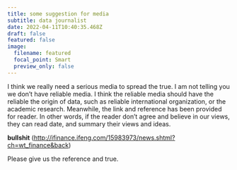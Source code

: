 ```yaml
---
title: some suggestion for media
subtitle: data journalist
date: 2022-04-11T10:40:35.468Z
draft: false
featured: false
image:
  filename: featured
  focal_point: Smart
  preview_only: false
---
```

I think we really need a serious media to spread the true. I am not telling you we don’t have reliable media. I think the reliable media should have the reliable the origin of data, such as reliable international organization, or the academic research. Meanwhile, the link and reference has been provided for reader. In other words, if the reader don’t agree and believe in our views, they can read date, and summary their views and ideas.



**bullshit** (<http://ifinance.ifeng.com/15983973/news.shtml?ch=wt_finance&back>)

Please give us the reference and true.